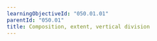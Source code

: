 ```yaml
---
learningObjectiveId: "050.01.01"
parentId: "050.01"
title: Composition, extent, vertical division
---
```

